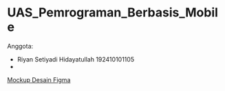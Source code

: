 # UAS_Pemrograman_Berbasis_Mobile

Anggota:
<ul>
  <li>Riyan Setiyadi Hidayatullah 192410101105</li>
  <li></li>
</ul>

<a href="https://www.figma.com/file/sQGNfgeH9icLtkG2RB27kX/UAS-Pemro-Mobile?node-id=0%3A1">Mockup Desain Figma</a>
